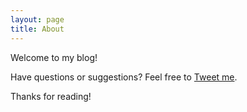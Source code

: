 ```yaml
---
layout: page
title: About
---
```




<p class="message">
  Welcome to my blog!
</p>

Have questions or suggestions? Feel free to [Tweet me](https://twitter.com/canigetapickle).

Thanks for reading!
